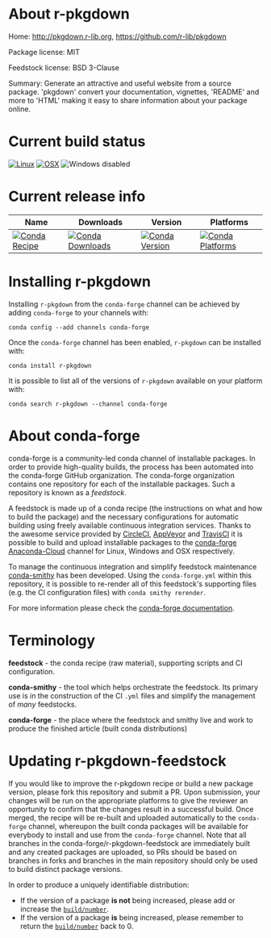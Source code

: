 About r-pkgdown
===============

Home: http://pkgdown.r-lib.org, https://github.com/r-lib/pkgdown

Package license: MIT

Feedstock license: BSD 3-Clause

Summary: Generate an attractive and useful website from a source package. 'pkgdown' convert your documentation, vignettes, 'README' and more to  'HTML' making it easy to share information about your package online.



Current build status
====================

[![Linux](https://img.shields.io/circleci/project/github/conda-forge/r-pkgdown-feedstock/master.svg?label=Linux)](https://circleci.com/gh/conda-forge/r-pkgdown-feedstock)
[![OSX](https://img.shields.io/travis/conda-forge/r-pkgdown-feedstock/master.svg?label=macOS)](https://travis-ci.org/conda-forge/r-pkgdown-feedstock)
![Windows disabled](https://img.shields.io/badge/Windows-disabled-lightgrey.svg)

Current release info
====================

| Name | Downloads | Version | Platforms |
| --- | --- | --- | --- |
| [![Conda Recipe](https://img.shields.io/badge/recipe-r--pkgdown-green.svg)](https://anaconda.org/conda-forge/r-pkgdown) | [![Conda Downloads](https://img.shields.io/conda/dn/conda-forge/r-pkgdown.svg)](https://anaconda.org/conda-forge/r-pkgdown) | [![Conda Version](https://img.shields.io/conda/vn/conda-forge/r-pkgdown.svg)](https://anaconda.org/conda-forge/r-pkgdown) | [![Conda Platforms](https://img.shields.io/conda/pn/conda-forge/r-pkgdown.svg)](https://anaconda.org/conda-forge/r-pkgdown) |

Installing r-pkgdown
====================

Installing `r-pkgdown` from the `conda-forge` channel can be achieved by adding `conda-forge` to your channels with:

```
conda config --add channels conda-forge
```

Once the `conda-forge` channel has been enabled, `r-pkgdown` can be installed with:

```
conda install r-pkgdown
```

It is possible to list all of the versions of `r-pkgdown` available on your platform with:

```
conda search r-pkgdown --channel conda-forge
```


About conda-forge
=================

conda-forge is a community-led conda channel of installable packages.
In order to provide high-quality builds, the process has been automated into the
conda-forge GitHub organization. The conda-forge organization contains one repository
for each of the installable packages. Such a repository is known as a *feedstock*.

A feedstock is made up of a conda recipe (the instructions on what and how to build
the package) and the necessary configurations for automatic building using freely
available continuous integration services. Thanks to the awesome service provided by
[CircleCI](https://circleci.com/), [AppVeyor](http://www.appveyor.com/)
and [TravisCI](https://travis-ci.org/) it is possible to build and upload installable
packages to the [conda-forge](https://anaconda.org/conda-forge)
[Anaconda-Cloud](http://docs.anaconda.org/) channel for Linux, Windows and OSX respectively.

To manage the continuous integration and simplify feedstock maintenance
[conda-smithy](http://github.com/conda-forge/conda-smithy) has been developed.
Using the ``conda-forge.yml`` within this repository, it is possible to re-render all of
this feedstock's supporting files (e.g. the CI configuration files) with ``conda smithy rerender``.

For more information please check the [conda-forge documentation](https://conda-forge.org/docs/).

Terminology
===========

**feedstock** - the conda recipe (raw material), supporting scripts and CI configuration.

**conda-smithy** - the tool which helps orchestrate the feedstock.
                   Its primary use is in the construction of the CI ``.yml`` files
                   and simplify the management of *many* feedstocks.

**conda-forge** - the place where the feedstock and smithy live and work to
                  produce the finished article (built conda distributions)


Updating r-pkgdown-feedstock
============================

If you would like to improve the r-pkgdown recipe or build a new
package version, please fork this repository and submit a PR. Upon submission,
your changes will be run on the appropriate platforms to give the reviewer an
opportunity to confirm that the changes result in a successful build. Once
merged, the recipe will be re-built and uploaded automatically to the
`conda-forge` channel, whereupon the built conda packages will be available for
everybody to install and use from the `conda-forge` channel.
Note that all branches in the conda-forge/r-pkgdown-feedstock are
immediately built and any created packages are uploaded, so PRs should be based
on branches in forks and branches in the main repository should only be used to
build distinct package versions.

In order to produce a uniquely identifiable distribution:
 * If the version of a package **is not** being increased, please add or increase
   the [``build/number``](http://conda.pydata.org/docs/building/meta-yaml.html#build-number-and-string).
 * If the version of a package **is** being increased, please remember to return
   the [``build/number``](http://conda.pydata.org/docs/building/meta-yaml.html#build-number-and-string)
   back to 0.